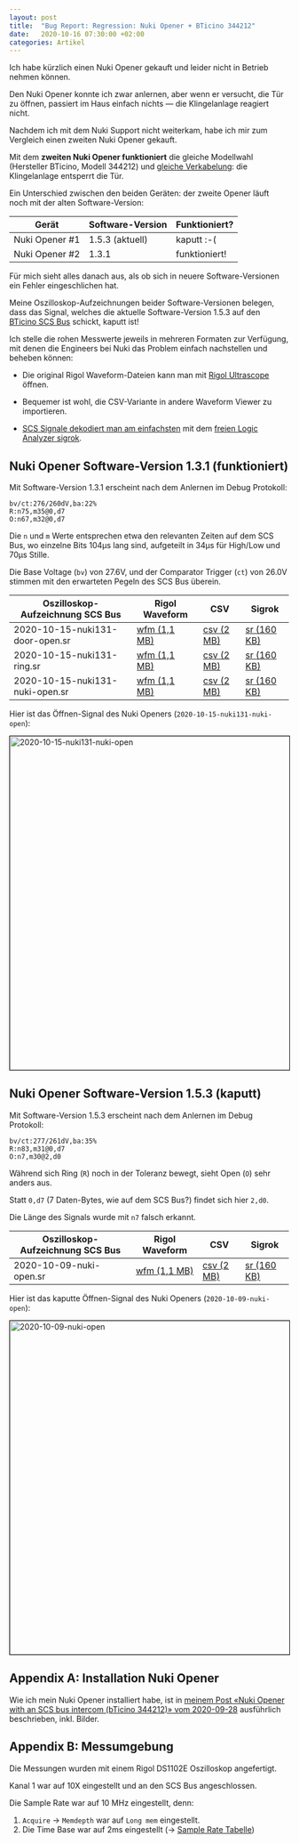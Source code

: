 ```yaml
---
layout: post
title:  "Bug Report: Regression: Nuki Opener + BTicino 344212"
date:   2020-10-16 07:30:00 +02:00
categories: Artikel
---
```


Ich habe kürzlich einen Nuki Opener gekauft und leider nicht in Betrieb nehmen
können.

Den Nuki Opener konnte ich zwar anlernen, aber wenn er versucht, die Tür zu
öffnen, passiert im Haus einfach nichts — die Klingelanlage reagiert nicht.

Nachdem ich mit dem Nuki Support nicht weiterkam, habe ich mir zum Vergleich
einen zweiten Nuki Opener gekauft.

Mit dem **zweiten Nuki Opener funktioniert** die gleiche Modellwahl (Hersteller
BTicino, Modell 344212) und [gleiche
Verkabelung](/posts/2020-09-28-nuki-scs-bticino-decoding/): die Klingelanlage
entsperrt die Tür.

Ein Unterschied zwischen den beiden Geräten: der zweite Opener läuft noch mit
der alten Software-Version:

| Gerät          | Software-Version | Funktioniert? |
|----------------|------------------|---------------|
| Nuki Opener #1 | 1.5.3 (aktuell)  | kaputt :-(    |
| Nuki Opener #2 | 1.3.1            | funktioniert! |

Für mich sieht alles danach aus, als ob sich in neuere Software-Versionen ein
Fehler eingeschlichen hat.

Meine Oszilloskop-Aufzeichnungen beider Software-Versionen belegen, dass das
Signal, welches die aktuelle Software-Version 1.5.3 auf den [BTicino SCS
Bus](https://en.wikipedia.org/wiki/Bus_SCS) schickt, kaputt ist!

Ich stelle die rohen Messwerte jeweils in mehreren Formaten zur Verfügung, mit
denen die Engineers bei Nuki das Problem einfach nachstellen und beheben können:

* Die original Rigol Waveform-Dateien kann man mit [Rigol
  Ultrascope](https://www.rigolna.com/download/) öffnen.

* Bequemer ist wohl, die CSV-Variante in andere Waveform Viewer zu importieren.

* [SCS Signale dekodiert man am
  einfachsten](/posts/2020-09-28-nuki-scs-bticino-decoding/) mit dem [freien
  Logic Analyzer sigrok](https://sigrok.org/).

## Nuki Opener Software-Version 1.3.1 (funktioniert)

Mit Software-Version 1.3.1 erscheint nach dem Anlernen im Debug Protokoll:
```
bv/ct:276/260dV,ba:22%
R:n75,m35@0,d7
O:n67,m32@0,d7
```

Die `n` und `m` Werte entsprechen etwa den relevanten Zeiten auf dem SCS Bus, wo
einzelne Bits 104μs lang sind, aufgeteilt in 34μs für High/Low und 70μs Stille.

Die Base Voltage (`bv`) von 27.6V, und der Comparator Trigger (`ct`) von 26.0V
stimmen mit den erwarteten Pegeln des SCS Bus überein.

| Oszilloskop-Aufzeichnung SCS Bus | Rigol Waveform                                         | CSV                                                  | Sigrok                                               |
|----------------------------------|--------------------------------------------------------|------------------------------------------------------|------------------------------------------------------|
| 2020-10-15-nuki131-door-open.sr  | [wfm (1,1 MB)](/nuki/2020-10-15-nuki131-door-open.wfm) | [csv (2 MB)](/nuki/2020-10-15-nuki131-door-open.zip) | [sr (160 KB)](/nuki/2020-10-15-nuki131-door-open.sr) |
| 2020-10-15-nuki131-ring.sr       | [wfm (1,1 MB)](/nuki/2020-10-15-nuki131-ring.wfm)      | [csv (2 MB)](/nuki/2020-10-15-nuki131-ring.zip)      | [sr (160 KB)](/nuki/2020-10-15-nuki131-ring.sr)      |
| 2020-10-15-nuki131-nuki-open.sr  | [wfm (1,1 MB)](/nuki/2020-10-15-nuki131-nuki-open.wfm) | [csv (2 MB)](/nuki/2020-10-15-nuki131-nuki-open.zip) | [sr (160 KB)](/nuki/2020-10-15-nuki131-nuki-open.sr) |

Hier ist das Öffnen-Signal des Nuki Openers (`2020-10-15-nuki131-nuki-open`):

<a href="../../nuki/2020-10-15-nuki131-nuki-open.jpg"><img src="../../nuki/2020-10-15-nuki131-nuki-open.thumb.1x.jpg" srcset="../../nuki/2020-10-15-nuki131-nuki-open.thumb.2x.jpg 2x,../../nuki/2020-10-15-nuki131-nuki-open.thumb.3x.jpg 3x" width="600" alt="2020-10-15-nuki131-nuki-open" style="border: 1px solid #000" loading="lazy"></a>

## Nuki Opener Software-Version 1.5.3 (kaputt)

Mit Software-Version 1.5.3 erscheint nach dem Anlernen im Debug Protokoll:
```
bv/ct:277/261dV,ba:35%
R:n83,m31@0,d7
O:n7,m30@2,d0
```

Während sich Ring (`R`) noch in der Toleranz bewegt, sieht Open (`O`) sehr
anders aus.

Statt `0,d7` (7 Daten-Bytes, wie auf dem SCS Bus?) findet sich hier `2,d0`.

Die Länge des Signals wurde mit `n7` falsch erkannt.

| Oszilloskop-Aufzeichnung SCS Bus | Rigol Waveform                                 | CSV                                          | Sigrok                                       |
|----------------------------------|------------------------------------------------|----------------------------------------------|----------------------------------------------|
| 2020-10-09-nuki-open.sr          | [wfm (1,1 MB)](/nuki/2020-10-09-nuki-open.wfm) | [csv (2 MB)](/nuki/2020-10-09-nuki-open.zip) | [sr (160 KB)](/nuki/2020-10-09-nuki-open.sr) |

Hier ist das kaputte Öffnen-Signal des Nuki Openers (`2020-10-09-nuki-open`):

<a href="../../nuki/2020-10-09-nuki-open.jpg"><img src="../../nuki/2020-10-09-nuki-open.thumb.1x.jpg" srcset="../../nuki/2020-10-09-nuki-open.thumb.2x.jpg 2x,../../nuki/2020-10-09-nuki-open.thumb.3x.jpg 3x" width="600" alt="2020-10-09-nuki-open" style="border: 1px solid #000" loading="lazy"></a>

## Appendix A: Installation Nuki Opener

Wie ich mein Nuki Opener installiert habe, ist in [meinem Post «Nuki Opener with
an SCS bus intercom (bTicino 344212)» vom
2020-09-28](/posts/2020-09-28-nuki-scs-bticino-decoding/) ausführlich
beschrieben, inkl. Bilder.

## Appendix B: Messumgebung

Die Messungen wurden mit einem Rigol DS1102E Oszilloskop angefertigt.

Kanal 1 war auf 10X eingestellt und an den SCS Bus angeschlossen.

Die Sample Rate war auf 10 MHz eingestellt, denn:

1. `Acquire` → `Memdepth` war auf `Long mem` eingestellt.
1. Die Time Base war auf 2ms eingestellt (→ [Sample Rate
   Tabelle](https://www.eevblog.com/forum/blog/rigol-ds1052e-sample-rate-vs-timebase-setting/msg115617/#msg115617))

